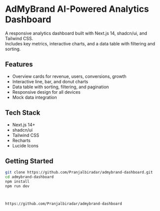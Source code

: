 # AdMyBrand AI-Powered Analytics Dashboard

A responsive analytics dashboard built with Next.js 14, shadcn/ui, and Tailwind CSS.  
Includes key metrics, interactive charts, and a data table with filtering and sorting.

## Features

- Overview cards for revenue, users, conversions, growth
- Interactive line, bar, and donut charts
- Data table with sorting, filtering, and pagination
- Responsive design for all devices
- Mock data integration

## Tech Stack

- Next.js 14+
- shadcn/ui
- Tailwind CSS
- Recharts
- Lucide Icons

## Getting Started

```bash
git clone https://github.com/Pranjalbiradar/admybrand-dashboard.git
cd admybrand-dashboard
npm install
npm run dev



https://github.com/Pranjalbiradar/admybrand-dashboard
